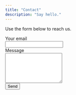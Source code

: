 ```yaml
---
title: "Contact"
description: "Say hello."
---
```

<p>Use the form below to reach us.</p>

<form action="https://formspree.io/f/myznywvv" method="POST" class="card" style="max-width:560px">
  <label>Your email<br><input type="email" name="email" required></label><br>
  <label>Message<br><textarea name="message" rows="6" required></textarea></label><br>
  <button class="button" type="submit">Send</button>
</form>
